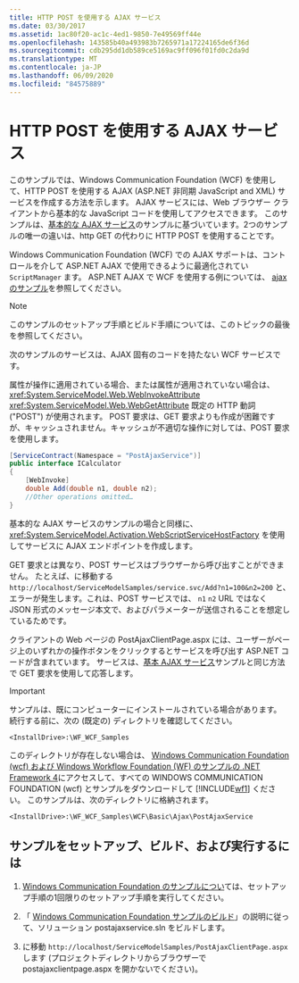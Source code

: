 ```yaml
---
title: HTTP POST を使用する AJAX サービス
ms.date: 03/30/2017
ms.assetid: 1ac80f20-ac1c-4ed1-9850-7e49569ff44e
ms.openlocfilehash: 143585b40a493983b7265971a17224165de6f36d
ms.sourcegitcommit: cdb295dd1db589ce5169ac9ff096f01fd0c2da9d
ms.translationtype: MT
ms.contentlocale: ja-JP
ms.lasthandoff: 06/09/2020
ms.locfileid: "84575889"
---
```

# <a name="ajax-service-using-http-post"></a>HTTP POST を使用する AJAX サービス

このサンプルでは、Windows Communication Foundation (WCF) を使用して、HTTP POST を使用する AJAX (ASP.NET 非同期 JavaScript and XML) サービスを作成する方法を示します。 AJAX サービスには、Web ブラウザー クライアントから基本的な JavaScript コードを使用してアクセスできます。 このサンプルは、[基本的な AJAX サービス](basic-ajax-service.md)のサンプルに基づいています。2つのサンプルの唯一の違いは、http GET の代わりに HTTP POST を使用することです。

Windows Communication Foundation (WCF) での AJAX サポートは、コントロールを介して ASP.NET AJAX で使用できるように最適化されてい `ScriptManager` ます。 ASP.NET AJAX で WCF を使用する例については、 [ajax のサンプル](ajax-service-using-http-post.md)を参照してください。

> [!NOTE]
> このサンプルのセットアップ手順とビルド手順については、このトピックの最後を参照してください。

次のサンプルのサービスは、AJAX 固有のコードを持たない WCF サービスです。

属性が操作に適用されている場合、または属性が適用されていない場合は、 <xref:System.ServiceModel.Web.WebInvokeAttribute> <xref:System.ServiceModel.Web.WebGetAttribute> 既定の HTTP 動詞 ("POST") が使用されます。 POST 要求は、GET 要求よりも作成が困難ですが、キャッシュされません。キャッシュが不適切な操作に対しては、POST 要求を使用します。

```csharp
[ServiceContract(Namespace = "PostAjaxService")]
public interface ICalculator
{
    [WebInvoke]
    double Add(double n1, double n2);
    //Other operations omitted…
}
```

基本的な AJAX サービスのサンプルの場合と同様に、<xref:System.ServiceModel.Activation.WebScriptServiceHostFactory> を使用してサービスに AJAX エンドポイントを作成します。

GET 要求とは異なり、POST サービスはブラウザーから呼び出すことができません。 たとえば、に移動する `http://localhost/ServiceModelSamples/service.svc/Add?n1=100&n2=200` と、エラーが発生します。これは、POST サービスでは、 `n1` `n2` URL ではなく JSON 形式のメッセージ本文で、およびパラメーターが送信されることを想定しているためです。

クライアントの Web ページの PostAjaxClientPage.aspx には、ユーザーがページ上のいずれかの操作ボタンをクリックするとサービスを呼び出す ASP.NET コードが含まれています。 サービスは、[基本 AJAX サービス](basic-ajax-service.md)サンプルと同じ方法で GET 要求を使用して応答します。

> [!IMPORTANT]
> サンプルは、既にコンピューターにインストールされている場合があります。 続行する前に、次の (既定の) ディレクトリを確認してください。
>
> `<InstallDrive>:\WF_WCF_Samples`
>
> このディレクトリが存在しない場合は、 [Windows Communication Foundation (wcf) および Windows Workflow Foundation (WF) のサンプルの .NET Framework 4](https://www.microsoft.com/download/details.aspx?id=21459)にアクセスして、すべての WINDOWS COMMUNICATION FOUNDATION (wcf) とサンプルをダウンロードして [!INCLUDE[wf1](../../../../includes/wf1-md.md)] ください。 このサンプルは、次のディレクトリに格納されます。
>
> `<InstallDrive>:\WF_WCF_Samples\WCF\Basic\Ajax\PostAjaxService`

## <a name="to-set-up-build-and-run-the-sample"></a>サンプルをセットアップ、ビルド、および実行するには

1. [Windows Communication Foundation のサンプルについ](one-time-setup-procedure-for-the-wcf-samples.md)ては、セットアップ手順の1回限りのセットアップ手順を実行してください。

2. 「 [Windows Communication Foundation サンプルのビルド](building-the-samples.md)」の説明に従って、ソリューション postajaxservice.sln をビルドします。

3. に移動 `http://localhost/ServiceModelSamples/PostAjaxClientPage.aspx` します (プロジェクトディレクトリからブラウザーで postajaxclientpage.aspx を開かないでください)。
